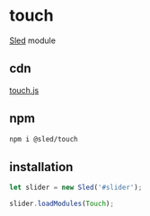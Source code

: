 # touch
[Sled](https://github.com/sledjs/sled) module

## cdn
[touch.js](https://unpkg.com/@sled/touch/lib/touch)

## npm
```sh
npm i @sled/touch
```
## installation
```js
let slider = new Sled('#slider');

slider.loadModules(Touch);
```
